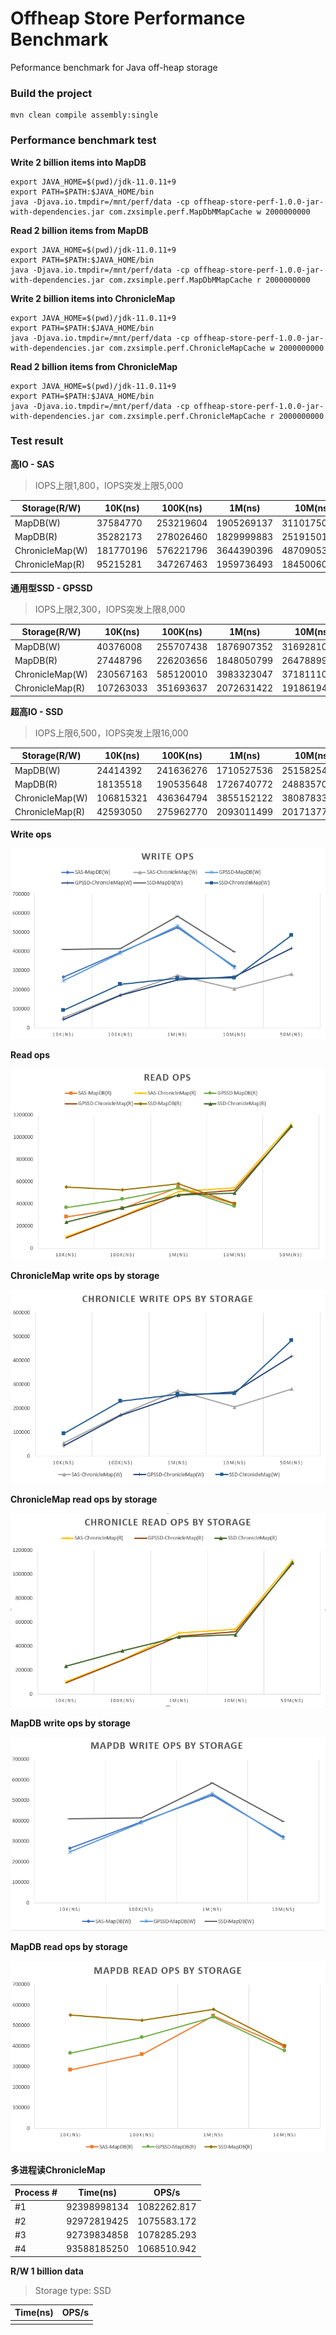 # Offheap Store Performance Benchmark
Peformance benchmark for Java off-heap storage

### Build the project
```shell
mvn clean compile assembly:single
```

### Performance benchmark test
**Write 2 billion items into MapDB**

```shell
export JAVA_HOME=$(pwd)/jdk-11.0.11+9
export PATH=$PATH:$JAVA_HOME/bin
java -Djava.io.tmpdir=/mnt/perf/data -cp offheap-store-perf-1.0.0-jar-with-dependencies.jar com.zxsimple.perf.MapDbMMapCache w 2000000000
```

**Read 2 billion items from MapDB**
```shell
export JAVA_HOME=$(pwd)/jdk-11.0.11+9
export PATH=$PATH:$JAVA_HOME/bin
java -Djava.io.tmpdir=/mnt/perf/data -cp offheap-store-perf-1.0.0-jar-with-dependencies.jar com.zxsimple.perf.MapDbMMapCache r 2000000000
```

**Write 2 billion items into ChronicleMap**
```shell
export JAVA_HOME=$(pwd)/jdk-11.0.11+9
export PATH=$PATH:$JAVA_HOME/bin
java -Djava.io.tmpdir=/mnt/perf/data -cp offheap-store-perf-1.0.0-jar-with-dependencies.jar com.zxsimple.perf.ChronicleMapCache w 2000000000
```

**Read 2 billion items from ChronicleMap**
```shell
export JAVA_HOME=$(pwd)/jdk-11.0.11+9
export PATH=$PATH:$JAVA_HOME/bin
java -Djava.io.tmpdir=/mnt/perf/data -cp offheap-store-perf-1.0.0-jar-with-dependencies.jar com.zxsimple.perf.ChronicleMapCache r 2000000000
```

### Test result

**高IO - SAS**

> IOPS上限1,800，IOPS突发上限5,000

|Storage(R/W)     |10K(ns)      |100K(ns)      |1M(ns) |10M(ns) |50M(ns) |
| ---- | ---- | ---- | ---- | ---- | ---- |
| MapDB(W) | 37584770 | 253219604 | 1905269137 | 31101750491 |  |
| MapDB(R) | 35282173 | 278026460 | 1829999883 | 25191501020 |  |
| ChronicleMap(W) | 181770196 | 576221796 | 3644390396 | 48709053791 | 355514017130 |
| ChronicleMap(R) | 95215281 | 347267463 | 1959736493 | 18450060515 | 89740821302 |

**通用型SSD - GPSSD**

> IOPS上限2,300，IOPS突发上限8,000

| Storage(R/W)    | 10K(ns)   | 100K(ns)  | 1M(ns)     | 10M(ns)     | 50M(ns)      | 
| --------------- | --------- | --------- | ---------- | ----------- | ------------ | 
| MapDB(W)        | 40376008  | 255707438 | 1876907352 | 31692810149 |              |
| MapDB(R)        | 27448796  | 226203656 | 1848050799 | 26478899168 |              | 
| ChronicleMap(W) | 230567163 | 585120010 | 3983323047 | 37181110409 | 239614024885 |
| ChronicleMap(R) | 107263033 | 351693637 | 2072631422 | 19186194044 | 91854562988  |

**超高IO - SSD**

> IOPS上限6,500，IOPS突发上限16,000

| Storage(R/W)    | 10K(ns)   | 100K(ns)  | 1M(ns)     | 10M(ns)     | 50M(ns)      | 1B(ns) |
| --------------- | --------- | --------- | ---------- | ----------- | ------------ | -------- |
| MapDB(W)        | 24414392  | 241636276 | 1710527536 | 25158254950 |              |          |
| MapDB(R)        | 18135518  | 190535648 | 1726740772 | 24883570860 |              |          |
| ChronicleMap(W) | 106815321 | 436364794 | 3855152122 | 38087833316 | 206487973496 |          |
| ChronicleMap(R) | 42593050  | 275962770 | 2093011499 | 20171377215 | 91046667947  |          |

**Write ops**

<img src=".\images\write-ops.png" alt="write-ops" style="zoom:67%;" />

**Read ops**

<img src=".\images\read-ops.png" alt="read-ops" style="zoom:67%;" />

**ChronicleMap write ops by storage**

<img src=".\images\chroniclemap-write-ops-by-storage.png" alt="chroniclemap-write-ops-by-storage" style="zoom:67%;" />

**ChronicleMap read ops by storage**

<img src=".\images\chroniclemap-read-ops-by-storage.png" alt="chroniclemap-read-ops-by-storage" style="zoom:67%;" />

**MapDB write ops by storage**

<img src=".\images\mapdb-write-ops-by-storage.png" alt="mapdb-write-ops-by-storage" style="zoom: 67%;" />

**MapDB read ops by storage**

<img src=".\images\mapdb-read-ops-by-storage.png" alt="read-ops" style="zoom:67%;" />

**多进程读ChronicleMap**

| Process # | Time(ns)    | OPS/s       |
| --------- | ----------- | ----------- |
| #1        | 92398998134 | 1082262.817 |
| #2        | 92972819425 | 1075583.172 |
| #3        | 92739834858 | 1078285.293 |
| #4        | 93588185250 | 1068510.942 |

**R/W 1 billion data**

> Storage type: SSD

| Time(ns) | OPS/s |
| -------- | ----- |
|          |       |
